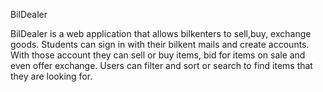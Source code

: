 BilDealer

BilDealer is a web application that allows bilkenters to sell,buy, exchange goods. Students can sign in with their bilkent mails and create accounts. With those account they can sell or buy items, bid for items on sale and even offer exchange. Users can filter and sort or search to find items that they are looking for.
